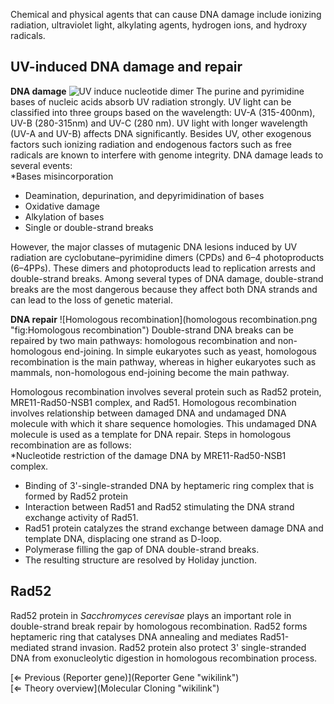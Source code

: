 Chemical and physical agents that can cause DNA damage include ionizing
radiation, ultraviolet light, alkylating agents, hydrogen ions, and
hydroxy radicals.

UV-induced DNA damage and repair
--------------------------------

**DNA damage** ![UV induce nucleotide
dimer](photoreactivation.png "fig:UV induce nucleotide dimer") The
purine and pyrimidine bases of nucleic acids absorb UV radiation
strongly. UV light can be classified into three groups based on the
wavelength: UV-A (315-400nm), UV-B (280-315nm) and UV-C (280 nm). UV
light with longer wavelength (UV-A and UV-B) affects DNA significantly.
Besides UV, other exogenous factors such ionizing radiation and
endogenous factors such as free radicals are known to interfere with
genome integrity. DNA damage leads to several events:\
\*Bases misincorporation

-   Deamination, depurination, and depyrimidination of bases
-   Oxidative damage
-   Alkylation of bases
-   Single or double-strand breaks

However, the major classes of mutagenic DNA lesions induced by UV
radiation are cyclobutane–pyrimidine dimers (CPDs) and 6–4 photoproducts
(6–4PPs). These dimers and photoproducts lead to replication arrests and
double-strand breaks. Among several types of DNA damage, double-strand
breaks are the most dangerous because they affect both DNA strands and
can lead to the loss of genetic material.

**DNA repair** ![Homologous
recombination](homologous recombination.png "fig:Homologous recombination")
Double-strand DNA breaks can be repaired by two main pathways:
homologous recombination and non-homologous end-joining. In simple
eukaryotes such as yeast, homologous recombination is the main pathway,
whereas in higher eukaryotes such as mammals, non-homologous end-joining
become the main pathway.

Homologous recombination involves several protein such as Rad52 protein,
MRE11-Rad50-NSB1 complex, and Rad51. Homologous recombination involves
relationship between damaged DNA and undamaged DNA molecule with which
it share sequence homologies. This undamaged DNA molecule is used as a
template for DNA repair. Steps in homologous recombination are as
follows:\
\*Nucleotide restriction of the damage DNA by MRE11-Rad50-NSB1 complex.

-   Binding of 3'-single-stranded DNA by heptameric ring complex that is
    formed by Rad52 protein
-   Interaction between Rad51 and Rad52 stimulating the DNA strand
    exchange activity of Rad51.
-   Rad51 protein catalyzes the strand exchange between damage DNA and
    template DNA, displacing one strand as D-loop.
-   Polymerase filling the gap of DNA double-strand breaks.
-   The resulting structure are resolved by Holiday junction.

Rad52
-----

Rad52 protein in *Sacchromyces cerevisae* plays an important role in
double-strand break repair by homologous recombination. Rad52 forms
heptameric ring that catalyses DNA annealing and mediates Rad51-mediated
strand invasion. Rad52 protein also protect 3' single-stranded DNA from
exonucleolytic digestion in homologous recombination process.

[⇐ Previous (Reporter gene)](Reporter Gene "wikilink")\
[⇐ Theory overview](Molecular Cloning "wikilink")

